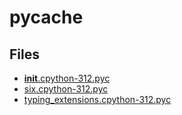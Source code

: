 # __pycache__

## Files

- [__init__.cpython-312.pyc](__init__.cpython-312.pyc)
- [six.cpython-312.pyc](six.cpython-312.pyc)
- [typing_extensions.cpython-312.pyc](typing_extensions.cpython-312.pyc)
